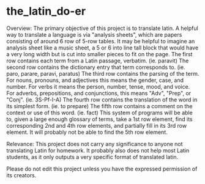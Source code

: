 # the_latin_do-er
Overview:
The primary objective of this project is to translate latin.
A helpful way to translate a language is via "analysis sheets", which are papers consisting of around 6 row of 5-row tables.
It may be helpful to imagine an analysis sheet like a music sheet, a 5 or 6 into line tall block that would have a very long width but is cut into smaller pieces to fit on the page.
The first row contains each term from a Latin passage, verbatim. (ie. paravit)
The second row contains the dictionary entry that term corresponds to. (ie. paro, parare, paravi, paratus)
The third row contains the parsing of the term. For nouns, pronouns, and adjectives this means the gender, case, and number. For verbs it means the person, number, tense, mood, and voice. For adverbs, prepositions, and conjunctions, this means "Adv", "Prep", or "Conj". (ie. 3S-Pf-I-A)
The fourth row contains the translation of the word in its simplest form. (ie. to prepare)
The fifth row contains a comment on the context or use of this word. (ie. fact)
This system of programs will be able to, given a large enough glossary of terms, take a 1st row element, find its corresponding 2nd and 4th row elements, and partially fill in its 3rd row element. It will probably not be able to find the 5th row element.

Relevance:
This project does not carry any significance to anyone not translating Latin for homework. It probably also does not help most Latin students, as it only outputs a very specific format of translated latin.

Please do not edit this project unless you have the expressed permission of its creators.

